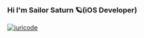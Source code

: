 ### Hi I'm Sailor Saturn 🪐(iOS Developer)


[![iuricode](https://github-readme-stats.vercel.app/api/top-langs/?username=sailor-saturn&hide=html&layout=compact&theme=radical)](https://github.com/iuricode/)

